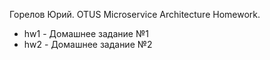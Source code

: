 Горелов Юрий.
OTUS Microservice Architecture Homework.

- hw1 - Домашнее задание №1
- hw2 - Домашнее задание №2